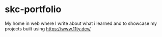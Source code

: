 # skc-portfolio
My home in web where I write about what i learned and to showcase my projects built using https://www.11ty.dev/
